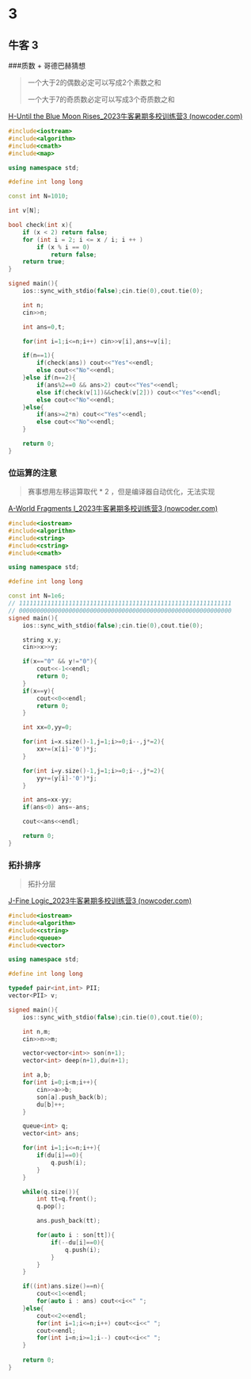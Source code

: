 # 3



## 牛客 3



###质数 + 哥德巴赫猜想

> 一个大于2的偶数必定可以写成2个素数之和
>
> 一个大于7的奇质数必定可以写成3个奇质数之和

[H-Until the Blue Moon Rises_2023牛客暑期多校训练营3 (nowcoder.com)](https://ac.nowcoder.com/acm/contest/57357/H)

```c++
#include<iostream>
#include<algorithm>
#include<cmath>
#include<map>

using namespace std;

#define int long long

const int N=1010;

int v[N];

bool check(int x){
    if (x < 2) return false;
    for (int i = 2; i <= x / i; i ++ )
        if (x % i == 0)
            return false;
    return true;
}

signed main(){
	ios::sync_with_stdio(false);cin.tie(0),cout.tie(0);

	int n;
	cin>>n;

	int ans=0,t;

	for(int i=1;i<=n;i++) cin>>v[i],ans+=v[i];

	if(n==1){
		if(check(ans)) cout<<"Yes"<<endl;
		else cout<<"No"<<endl;
	}else if(n==2){
		if(ans%2==0 && ans>2) cout<<"Yes"<<endl;
        else if(check(v[1])&&check(v[2])) cout<<"Yes"<<endl;
		else cout<<"No"<<endl;
	}else{
		if(ans>=2*n) cout<<"Yes"<<endl;
		else cout<<"No"<<endl;
	}

	return 0;
}
```



### 位运算的注意

> 赛事想用左移运算取代 * 2 ，但是编译器自动优化，无法实现

[A-World Fragments I_2023牛客暑期多校训练营3 (nowcoder.com)](https://ac.nowcoder.com/acm/contest/57357/A)

```c++
#include<iostream>
#include<algorithm>
#include<string>
#include<cstring>
#include<cmath>

using namespace std;

#define int long long

const int N=1e6;
// 111111111111111111111111111111111111111111111111111111111111
// 000000000000000000000000000000000000000000000000000000000000
signed main(){
	ios::sync_with_stdio(false);cin.tie(0),cout.tie(0);

	string x,y;
	cin>>x>>y;

	if(x=="0" && y!="0"){
		cout<<-1<<endl;
		return 0;
	}
	if(x==y){
		cout<<0<<endl;
		return 0;
	}

	int xx=0,yy=0;

	for(int i=x.size()-1,j=1;i>=0;i--,j*=2){
		xx+=(x[i]-'0')*j;
	}

	for(int i=y.size()-1,j=1;i>=0;i--,j*=2){
		yy+=(y[i]-'0')*j;
	}

	int ans=xx-yy;
	if(ans<0) ans=-ans;

	cout<<ans<<endl;

	return 0;
}
```



### 拓扑排序

> 拓扑分层

[J-Fine Logic_2023牛客暑期多校训练营3 (nowcoder.com)](https://ac.nowcoder.com/acm/contest/57357/J)

```C++
#include<iostream>
#include<algorithm>
#include<cstring>
#include<queue>
#include<vector>

using namespace std;

#define int long long

typedef pair<int,int> PII;
vector<PII> v;

signed main(){
    ios::sync_with_stdio(false);cin.tie(0),cout.tie(0);

    int n,m;
    cin>>n>>m;

    vector<vector<int>> son(n+1);
    vector<int> deep(n+1),du(n+1);

    int a,b;
    for(int i=0;i<m;i++){
        cin>>a>>b;
        son[a].push_back(b);
        du[b]++;
    }

    queue<int> q;
    vector<int> ans;

    for(int i=1;i<=n;i++){
        if(du[i]==0){
            q.push(i);
        }
    }

    while(q.size()){
        int tt=q.front();
        q.pop();

        ans.push_back(tt);

        for(auto i : son[tt]){
            if(--du[i]==0){
                q.push(i);
            }
        }
    }

    if((int)ans.size()==n){
        cout<<1<<endl;
        for(auto i : ans) cout<<i<<" ";
    }else{
        cout<<2<<endl;
        for(int i=1;i<=n;i++) cout<<i<<" ";
        cout<<endl;
        for(int i=n;i>=1;i--) cout<<i<<" ";
    }
    
    return 0;
}
```

